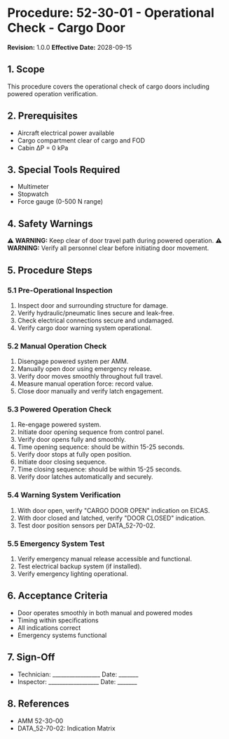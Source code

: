 # Procedure: 52-30-01 - Operational Check - Cargo Door
**Revision:** 1.0.0
**Effective Date:** 2028-09-15

## 1. Scope
This procedure covers the operational check of cargo doors including powered operation verification.

## 2. Prerequisites
- Aircraft electrical power available
- Cargo compartment clear of cargo and FOD
- Cabin ΔP = 0 kPa

## 3. Special Tools Required
- Multimeter
- Stopwatch
- Force gauge (0-500 N range)

## 4. Safety Warnings
⚠️ **WARNING:** Keep clear of door travel path during powered operation.
⚠️ **WARNING:** Verify all personnel clear before initiating door movement.

## 5. Procedure Steps

### 5.1 Pre-Operational Inspection
1. Inspect door and surrounding structure for damage.
2. Verify hydraulic/pneumatic lines secure and leak-free.
3. Check electrical connections secure and undamaged.
4. Verify cargo door warning system operational.

### 5.2 Manual Operation Check
1. Disengage powered system per AMM.
2. Manually open door using emergency release.
3. Verify door moves smoothly throughout full travel.
4. Measure manual operation force: record value.
5. Close door manually and verify latch engagement.

### 5.3 Powered Operation Check
1. Re-engage powered system.
2. Initiate door opening sequence from control panel.
3. Verify door opens fully and smoothly.
4. Time opening sequence: should be within 15-25 seconds.
5. Verify door stops at fully open position.
6. Initiate door closing sequence.
7. Time closing sequence: should be within 15-25 seconds.
8. Verify door latches automatically and securely.

### 5.4 Warning System Verification
1. With door open, verify "CARGO DOOR OPEN" indication on EICAS.
2. With door closed and latched, verify "DOOR CLOSED" indication.
3. Test door position sensors per DATA_52-70-02.

### 5.5 Emergency System Test
1. Verify emergency manual release accessible and functional.
2. Test electrical backup system (if installed).
3. Verify emergency lighting operational.

## 6. Acceptance Criteria
- Door operates smoothly in both manual and powered modes
- Timing within specifications
- All indications correct
- Emergency systems functional

## 7. Sign-Off
- Technician: _________________ Date: _______
- Inspector: __________________ Date: _______

## 8. References
- AMM 52-30-00
- DATA_52-70-02: Indication Matrix
